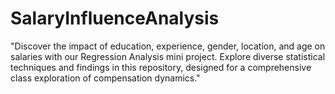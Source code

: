 # SalaryInfluenceAnalysis
"Discover the impact of education, experience, gender, location, and age on salaries with our Regression Analysis mini project. Explore diverse statistical techniques and findings in this repository, designed for a comprehensive class exploration of compensation dynamics."
